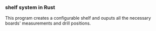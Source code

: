 ### shelf system in Rust ###

This program creates a configurable shelf and ouputs all the necessary boards' measurements and drill positions.
